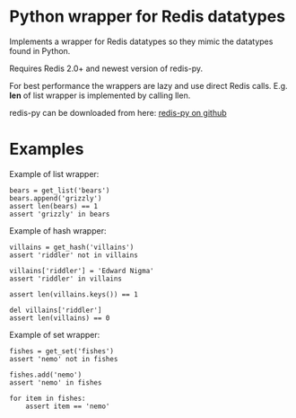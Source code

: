Python wrapper for Redis datatypes
===========================================

Implements a wrapper for Redis datatypes so they mimic the datatypes found in Python.

Requires Redis 2.0+ and newest version of redis-py.

For best performance the wrappers are lazy and use direct Redis calls. E.g. __len__ of list wrapper is implemented by calling llen.

redis-py can be downloaded from here:
[redis-py on github](http://github.com/andymccurdy/redis-py)

Examples
========

Example of list wrapper:

    bears = get_list('bears')
    bears.append('grizzly')
    assert len(bears) == 1
    assert 'grizzly' in bears


Example of hash wrapper:

    villains = get_hash('villains')
    assert 'riddler' not in villains

    villains['riddler'] = 'Edward Nigma'
    assert 'riddler' in villains

    assert len(villains.keys()) == 1

    del villains['riddler']
    assert len(villains) == 0


Example of set wrapper:

    fishes = get_set('fishes')
    assert 'nemo' not in fishes

    fishes.add('nemo')
    assert 'nemo' in fishes

    for item in fishes:
        assert item == 'nemo'
